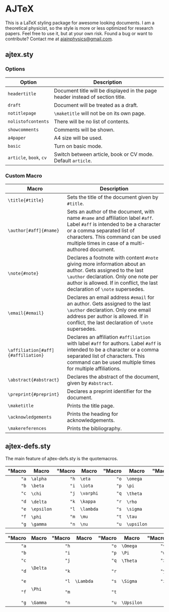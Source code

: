 # AJTeX

This is a LaTeX styling package for awesome looking documents. I am a theoretical physicist, so the style is more or less optimized for research papers. Feel free to use it, but at your own risk. Found a bug or want to contribute? Contact me at [ajainphysics@gmail.com](mailto:ajainphysics@gmail.com).


## ajtex.sty

### Options

Option | Description 
--- | --- 
`headertitle` | Document title will be displayed in the page header instead of section title.
`draft` | Document will be treated as a draft.
`notitlepage` | `\maketitle` will not be on its own page.
`nolistofcontents` | There will be no list of contents.
`showcomments` | Comments will be shown.
`a4paper` | A4 size will be used.
`basic` | Turn on basic mode.
`article`, `book`, `cv` | Switch between article, book or CV mode. Default `article`.

### Custom Macro

Macro | Description
--- | ---
`\title{#title}` | Sets the title of the document given by `#title`.
`\author[#aff]{#name}` | Sets an author of the document, with name `#name` and affiliation label `#aff`. Label `#aff` is intended to be a character or a comma separated list of characters. This command can be used multiple times in case of a multi-authored document.
`\note{#note}` | Declares a footnote with content `#note` giving more information about an author. Gets assigned to the last `\author` declaration. Only one note per author is allowed. If in conflict, the last declaration of `\note` supersedes.
`\email{#email}` | Declares an email address `#email` for an author. Gets assigned to the last `\author` declaration. Only one email address per author is allowed. If in conflict, the last declaration of `\note` supersedes.
`\affiliation[#aff]{#affiliation}` | Declares an affiliation `#affiliation` with label `#aff` for authors. Label `#aff` is intended to be a character or a comma separated list of characters. This command can be used multiple times for multiple affiliations.
`\abstract{#abstract}` | Declares the abstract of the document, given by `#abstract`.
`\preprint{#preprint}` | Declares a preprint identifier for the document.
`\maketitle` | Prints the title page.
`\acknowledgements` | Prints the heading for acknowledgements.
`\makereferences` | Prints the bibliography.

## ajtex-defs.sty

The main feature of ajtex-defs.sty is the quotemacros.

| "Macro | Macro    | "Macro | Macro   | "Macro | Macro    | "Macro | Macro     
| -----: | -------- | -----: | ------- | -----: | -------- | -----: | ------ 
| `"a` | `\alpha`   | `"h` | `\eta`    | `"o` | `\omega`   | `"v` |        
| `"b` | `\beta`    | `"i` | `\iota`   | `"p` | `\pi`      | `"w` | `\omega`  
| `"c` | `\chi`     | `"j` | `\varphi` | `"q` | `\theta`   | `"x` | `\xi`     
| `"d` | `\delta`   | `"k` | `\kappa`  | `"r` | `\rho`     | `"y` | `\psi`    
| `"e` | `\epsilon` | `"l` | `\lambda` | `"s` | `\sigma`   | `"z` | `\zeta`   
| `"f` | `\phi`     | `"m` | `\mu`     | `"t` | `\tau`     |
| `"g` | `\gamma`   | `"n` | `\nu`     | `"u` | `\upsilon` |


| "Macro | Macro    | "Macro | Macro   | "Macro | Macro    | "Macro | Macro     
| -----: | -------- | -----: | ------- | -----: | -------- | -----: | ------ 
| `"a` |            | `"h` |           | `"o` | `\Omega`   | `"v` |        
| `"b` |            | `"i` |           | `"p` | `\Pi`      | `"w` | `\Omega`  
| `"c` |            | `"j` |           | `"q` | `\Theta`   | `"x` | `\Xi`     
| `"d` | `\Delta`   | `"k` |           | `"r` |            | `"y` | `\Psi`    
| `"e` |            | `"l` | `\Lambda` | `"s` | `\Sigma`   | `"z` |
| `"f` | `\Phi`     | `"m` |           | `"t` |            |
| `"g` | `\Gamma`   | `"n` |           | `"u` | `\Upsilon` |
